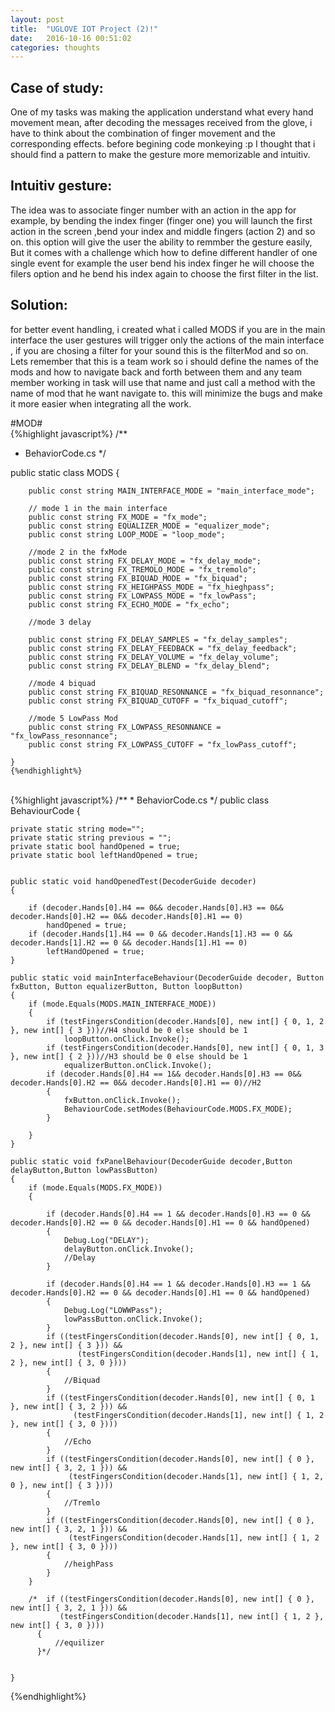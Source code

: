 ```yaml
---
layout: post
title:  "UGLOVE IOT Project (2)!"
date:   2016-10-16 00:51:02
categories: thoughts
---
```


## **Case of study:**

One of my tasks was making the application understand what every hand movement mean, after decoding
the messages received from the glove, i have to think about the combination of finger movement and the corresponding effects. before begining code monkeying :p I thought that i should find a pattern to make the gesture more memorizable and intuitiv.

## **Intuitiv gesture:**

The idea was to associate finger number with an action in the app for example, by bending the index finger (finger one) you will launch the first action in the screen ,bend your index and middle fingers (action 2) and so on.
this option will give the user the ability to remmber the gesture easily, But it comes with a challenge 
which how to define different handler of one single event for example the user bend his index finger
he will choose the filers option and he bend his index again to choose the first filter in the list.


## **Solution:**

for better event handling, i created what i called MODS if you are in the main interface the user gestures will trigger only the actions of the main interface , if you are chosing a filter for your sound this is the filterMod
and so on. 
Lets remember that this is a team work so i should define the names of the mods and how to navigate back and forth between them and any team member working in task will use that name and just call a method with the name of mod that he want navigate to. this will minimize the bugs and make it more easier when integrating all the work. 

#MOD#
<br/> 
{%highlight javascript%}
/**
* BehaviorCode.cs
*/

 public static class MODS
    {
        
        public const string MAIN_INTERFACE_MODE = "main_interface_mode";

        // mode 1 in the main interface
        public const string FX_MODE = "fx_mode";
        public const string EQUALIZER_MODE = "equalizer_mode";
        public const string LOOP_MODE = "loop_mode";

        //mode 2 in the fxMode
        public const string FX_DELAY_MODE = "fx_delay_mode";
        public const string FX_TREMOLO_MODE = "fx_tremolo";
        public const string FX_BIQUAD_MODE = "fx_biquad";
        public const string FX_HEIGHPASS_MODE = "fx_hieghpass";
        public const string FX_LOWPASS_MODE = "fx_lowPass";
        public const string FX_ECHO_MODE = "fx_echo";

        //mode 3 delay

        public const string FX_DELAY_SAMPLES = "fx_delay_samples";
        public const string FX_DELAY_FEEDBACK = "fx_delay_feedback";
        public const string FX_DELAY_VOLUME = "fx_delay_volume";
        public const string FX_DELAY_BLEND = "fx_delay_blend";

        //mode 4 biquad
        public const string FX_BIQUAD_RESONNANCE = "fx_biquad_resonnance";
        public const string FX_BIQUAD_CUTOFF = "fx_biquad_cutoff";

        //mode 5 LowPass Mod
        public const string FX_LOWPASS_RESONNANCE = "fx_lowPass_resonnance";
        public const string FX_LOWPASS_CUTOFF = "fx_lowPass_cutoff";

    }
    {%endhighlight%}  




<br/> 
{%highlight javascript%}
/**
* BehaviorCode.cs
*/
public class BehaviourCode
{


    private static string mode="";
    private static string previous = "";
    private static bool handOpened = true;
    private static bool leftHandOpened = true;


    public static void handOpenedTest(DecoderGuide decoder)
    {
        
        if (decoder.Hands[0].H4 == 0&& decoder.Hands[0].H3 == 0&& decoder.Hands[0].H2 == 0&& decoder.Hands[0].H1 == 0) 
            handOpened = true;
        if (decoder.Hands[1].H4 == 0 && decoder.Hands[1].H3 == 0 && decoder.Hands[1].H2 == 0 && decoder.Hands[1].H1 == 0)
            leftHandOpened = true;
    }

    public static void mainInterfaceBehaviour(DecoderGuide decoder, Button fxButton, Button equalizerButton, Button loopButton)
    {
        if (mode.Equals(MODS.MAIN_INTERFACE_MODE))
        {
            if (testFingersCondition(decoder.Hands[0], new int[] { 0, 1, 2 }, new int[] { 3 }))//H4 should be 0 else should be 1
                loopButton.onClick.Invoke();
            if (testFingersCondition(decoder.Hands[0], new int[] { 0, 1, 3 }, new int[] { 2 }))//H3 should be 0 else should be 1
                equalizerButton.onClick.Invoke();
            if (decoder.Hands[0].H4 == 1&& decoder.Hands[0].H3 == 0&& decoder.Hands[0].H2 == 0&& decoder.Hands[0].H1 == 0)//H2
            {
                fxButton.onClick.Invoke();
                BehaviourCode.setModes(BehaviourCode.MODS.FX_MODE);
            }

        }
    }

    public static void fxPanelBehaviour(DecoderGuide decoder,Button delayButton,Button lowPassButton)
    {
        if (mode.Equals(MODS.FX_MODE))
        {
            
            if (decoder.Hands[0].H4 == 1 && decoder.Hands[0].H3 == 0 && decoder.Hands[0].H2 == 0 && decoder.Hands[0].H1 == 0 && handOpened)
            {
                Debug.Log("DELAY");
                delayButton.onClick.Invoke();  
                //Delay
            }
           
            if (decoder.Hands[0].H4 == 1 && decoder.Hands[0].H3 == 1 && decoder.Hands[0].H2 == 0 && decoder.Hands[0].H1 == 0 && handOpened)
            {
                Debug.Log("LOWWPass");
                lowPassButton.onClick.Invoke();
            }
            if ((testFingersCondition(decoder.Hands[0], new int[] { 0, 1, 2 }, new int[] { 3 })) &&
                   (testFingersCondition(decoder.Hands[1], new int[] { 1, 2 }, new int[] { 3, 0 })))
            {
                //Biquad
            }
            if ((testFingersCondition(decoder.Hands[0], new int[] { 0, 1 }, new int[] { 3, 2 })) &&
                  (testFingersCondition(decoder.Hands[1], new int[] { 1, 2 }, new int[] { 3, 0 })))
            {
                //Echo
            }
            if ((testFingersCondition(decoder.Hands[0], new int[] { 0 }, new int[] { 3, 2, 1 })) &&
                 (testFingersCondition(decoder.Hands[1], new int[] { 1, 2, 0 }, new int[] { 3 })))
            {
                //Tremlo
            }
            if ((testFingersCondition(decoder.Hands[0], new int[] { 0 }, new int[] { 3, 2, 1 })) &&
                 (testFingersCondition(decoder.Hands[1], new int[] { 1, 2 }, new int[] { 3, 0 })))
            {
                //heighPass
            }
        }

        /*  if ((testFingersCondition(decoder.Hands[0], new int[] { 0 }, new int[] { 3, 2, 1 })) &&
               (testFingersCondition(decoder.Hands[1], new int[] { 1, 2 }, new int[] { 3, 0 })))
          {
              //equilizer
          }*/


    }

{%endhighlight%}  










